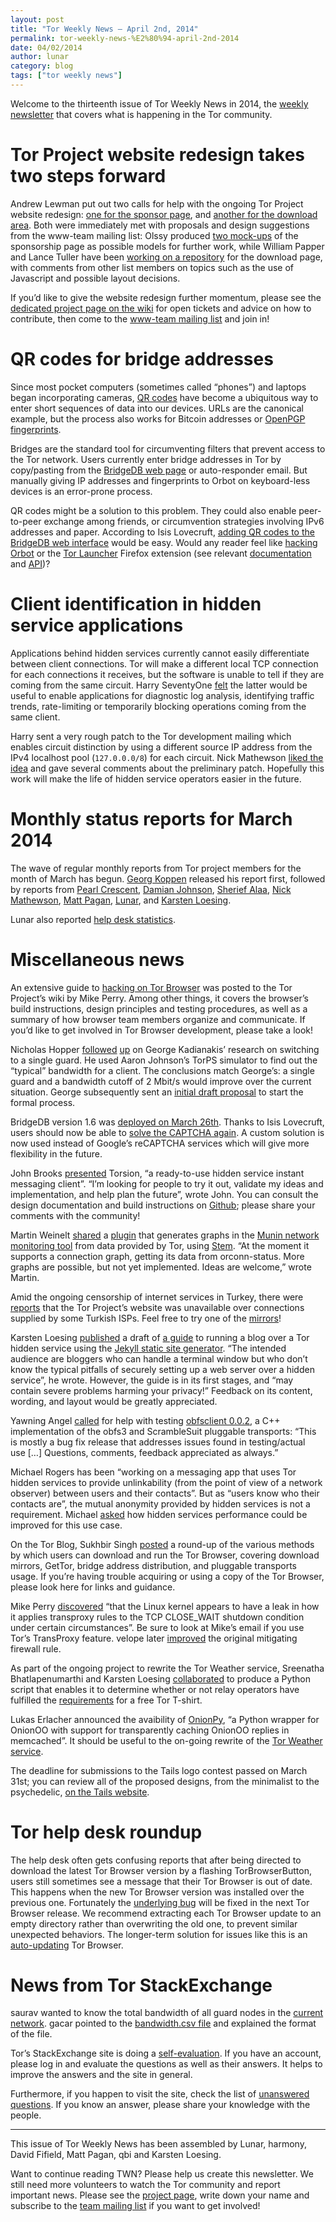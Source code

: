 ```yaml
---
layout: post
title: "Tor Weekly News — April 2nd, 2014"
permalink: tor-weekly-news-%E2%80%94-april-2nd-2014
date: 04/02/2014
author: lunar
category: blog
tags: ["tor weekly news"]
---
```


Welcome to the thirteenth issue of Tor Weekly News in 2014, the [weekly newsletter](https://lists.torproject.org/cgi-bin/mailman/listinfo/tor-news) that covers what is happening in the Tor community.

# Tor Project website redesign takes two steps forward

Andrew Lewman put out two calls for help with the ongoing Tor Project  
website redesign: [one for the sponsor page](https://lists.torproject.org/pipermail/www-team/2014-March/000238.html), and [another for the download area](https://lists.torproject.org/pipermail/www-team/2014-March/000249.html). Both were immediately met with proposals and design suggestions from the www-team mailing list: Olssy produced [two mock-ups](http://tor.harrytuttle.net/) of the sponsorship page as possible models for further work, while William Papper and Lance Tuller have been [working on a repository](https://github.com/wpapper/tor-download-web) for the download page, with comments from other list members on topics such as the use of Javascript and possible layout decisions.

If you’d like to give the website redesign further momentum, please see the [dedicated project page on the wiki](https://trac.torproject.org/projects/tor/wiki/Website) for open tickets and advice on how to contribute, then come to the [www-team mailing list](https://lists.torproject.org/cgi-bin/mailman/listinfo/www-team) and join in!

# QR codes for bridge addresses

Since most pocket computers (sometimes called “phones”) and laptops began incorporating cameras, [QR codes](https://en.wikipedia.org/wiki/QR_code) have become a ubiquitous way to enter short sequences of data into our devices. URLs are the canonical example, but the process also works for Bitcoin addresses or [OpenPGP fingerprints](http://web.monkeysphere.info/monkeysign/).

Bridges are the standard tool for circumventing filters that prevent access to the Tor network. Users currently enter bridge addresses in Tor by copy/pasting from the [BridgeDB web page](https://bridges.torproject.org/) or auto-responder email. But manually giving IP addresses and fingerprints to Orbot on keyboard-less devices is an error-prone process.

QR codes might be a solution to this problem. They could also enable peer-to-peer exchange among friends, or circumvention strategies involving IPv6 addresses and paper. According to Isis Lovecruft, [adding QR codes to the BridgeDB web interface](https://bugs.torproject.org/11345) would be easy. Would any reader feel like [hacking Orbot](https://bugs.torproject.org/5096) or the [Tor Launcher](https://gitweb.torproject.org/tor-launcher.git) Firefox extension (see relevant [documentation](https://developer.mozilla.org/en-US/docs/WebRTC/taking_webcam_photos) and [API](https://developer.mozilla.org/en-US/docs/Web/API/Navigator.getUserMedia))?

# Client identification in hidden service applications

Applications behind hidden services currently cannot easily differentiate between client connections. Tor will make a different local TCP connection for each connections it receives, but the software is unable to tell if they are coming from the same circuit. Harry SeventyOne [felt](https://lists.torproject.org/pipermail/tor-dev/2014-March/006576.html) the latter would be useful to enable applications for diagnostic log analysis, identifying traffic trends, rate-limiting or temporarily blocking operations coming from the same client.

Harry sent a very rough patch to the Tor development mailing which enables circuit distinction by using a different source IP address from the IPv4 localhost pool (`127.0.0.0/8`) for each circuit. Nick Mathewson [liked the idea](https://lists.torproject.org/pipermail/tor-dev/2014-March/006610.html) and gave several comments about the preliminary patch. Hopefully this work will make the life of hidden service operators easier in the future.

# Monthly status reports for March 2014

The wave of regular monthly reports from Tor project members for the month of March has begun. [Georg Koppen](https://lists.torproject.org/pipermail/tor-reports/2014-March/000487.html) released his report first, followed by reports from [Pearl Crescent](https://lists.torproject.org/pipermail/tor-reports/2014-March/000488.html), [Damian Johnson](https://lists.torproject.org/pipermail/tor-reports/2014-March/000489.html), [Sherief Alaa](https://lists.torproject.org/pipermail/tor-reports/2014-April/000490.html), [Nick Mathewson](https://lists.torproject.org/pipermail/tor-reports/2014-April/000491.html), [Matt Pagan](https://lists.torproject.org/pipermail/tor-reports/2014-April/000492.html), [Lunar](https://lists.torproject.org/pipermail/tor-reports/2014-April/000494.html), and [Karsten Loesing](https://lists.torproject.org/pipermail/tor-reports/2014-April/000495.html).

Lunar also reported [help desk statistics](https://lists.torproject.org/pipermail/tor-reports/2014-April/000493.html).

# Miscellaneous news

An extensive guide to [hacking on Tor Browser](https://trac.torproject.org/projects/tor/wiki/doc/TorBrowser/Hacking) was posted to the Tor Project’s wiki by Mike Perry. Among other things, it covers the browser’s build instructions, design principles and testing procedures, as well as a summary of how browser team members organize and communicate. If you’d like to get involved in Tor Browser development, please take a look!

Nicholas Hopper [followed](https://lists.torproject.org/pipermail/tor-dev/2014-March/006563.html) [up](https://lists.torproject.org/pipermail/tor-dev/2014-March/006575.html) on George Kadianakis’ research on switching to a single guard. He used Aaron Johnson’s TorPS simulator to find out the “typical” bandwidth for a client. The conclusions match George’s: a single guard and a bandwidth cutoff of 2 Mbit/s would improve over the current situation. George subsequently sent an [initial draft proposal](https://lists.torproject.org/pipermail/tor-dev/2014-March/006570.html) to start the formal process.

BridgeDB version 1.6 was [deployed on March 26th](https://gitweb.torproject.org/bridgedb.git/commit/f266f32). Thanks to Isis Lovecruft, users should now be able to [solve the CAPTCHA again](https://bugs.torproject.org/10809). A custom solution is now used instead of Google’s reCAPTCHA services which will give more flexibility in the future.

John Brooks [presented](https://lists.torproject.org/pipermail/tor-talk/2014-March/032476.html) Torsion, “a ready-to-use hidden service instant messaging client”. “I’m looking for people to try it out, validate my ideas and implementation, and help plan the future”, wrote John. You can consult the design documentation and build instructions on [Github](https://github.com/special/torsion); please share your comments with the community!

Martin Weinelt [shared](https://lists.torproject.org/pipermail/tor-relays/2014-March/004168.html) a [plugin](https://github.com/mweinelt/munin-tor) that generates graphs in the [Munin network monitoring tool](http://munin-monitoring.org/) from data provided by Tor, using [Stem](https://stem.torproject.org/). “At the moment it supports a connection graph, getting its data from orconn-status. More graphs are possible, but not yet implemented. Ideas are welcome,” wrote Martin.

Amid the ongoing censorship of internet services in Turkey, there were [reports](https://lists.torproject.org/pipermail/tor-talk/2014-March/032487.html) that the Tor Project’s website was unavailable over connections supplied by some Turkish ISPs. Feel free to try one of the [mirrors](https://www.torproject.org/getinvolved/mirrors.html)!

Karsten Loesing [published](https://lists.torproject.org/pipermail/tor-dev/2014-March/006602.html) a draft of [a guide](http://csxeeumg5ynu2rk7.onion/) to running a blog over a Tor hidden service using the [Jekyll static site generator](http://jekyllrb.com/). “The intended audience are bloggers who can handle a terminal window but who don’t know the typical pitfalls of securely setting up a web server over a hidden service”, he wrote. However, the guide is in its first stages, and “may contain severe problems harming your privacy!” Feedback on its content, wording, and layout would be greatly appreciated.

Yawning Angel [called](https://lists.torproject.org/pipermail/tor-dev/2014-March/006592.html) for help with testing [obfsclient 0.0.2](https://github.com/Yawning/obfsclient/archive/v0.0.2.tar.gz), a C++ implementation of the obfs3 and ScrambleSuit pluggable transports: “This is mostly a bug fix release that addresses issues found in testing/actual use […] Questions, comments, feedback appreciated as always.”

Michael Rogers has been “working on a messaging app that uses Tor hidden services to provide unlinkability (from the point of view of a network observer) between users and their contacts”. But as “users know who their contacts are”, the mutual anonymity provided by hidden services is not a requirement. Michael [asked](https://lists.torproject.org/pipermail/tor-dev/2014-March/006572.html) how hidden services performance could be improved for this use case.

On the Tor Blog, Sukhbir Singh [posted](https://blog.torproject.org/blog/ways-get-tor-browser-bundle) a round-up of the various methods by which users can download and run the Tor Browser, covering download mirrors, GetTor, bridge address distribution, and pluggable transports usage. If you’re having trouble acquiring or using a copy of the Tor Browser, please look here for links and guidance.

Mike Perry [discovered](https://lists.torproject.org/pipermail/tor-talk/2014-March/032503.html) “that the Linux kernel appears to have a leak in how it applies transproxy rules to the TCP CLOSE\_WAIT shutdown condition under certain circumstances”. Be sure to look at Mike’s email if you use Tor’s TransProxy feature. velope later [improved](https://lists.torproject.org/pipermail/tor-talk/2014-March/032507.html) the original mitigating firewall rule.

As part of the ongoing project to rewrite the Tor Weather service, Sreenatha Bhatlapenumarthi and Karsten Loesing [collaborated](https://bugs.torproject.org/9889) to produce a Python script that enables it to determine whether or not relay operators have fulfilled the [requirements](https://www.torproject.org/getinvolved/tshirt) for a free Tor T-shirt.

Lukas Erlacher announced the avaibility of [OnionPy](https://lists.torproject.org/pipermail/tor-dev/2014-March/006603.html), “a Python wrapper for OnionOO with support for transparently caching OnionOO replies in memcached”. It should be useful to the on-going rewrite of the [Tor Weather service](https://weather.torproject.org/).

The deadline for submissions to the Tails logo contest passed on March 31st; you can review all of the proposed designs, from the minimalist to the psychedelic, [on the Tails website](https://tails.boum.org/blueprint/logo/).

# Tor help desk roundup

The help desk often gets confusing reports that after being directed to download the latest Tor Browser version by a flashing TorBrowserButton, users still sometimes see a message that their Tor Browser is out of date. This happens when the new Tor Browser version was installed over the previous one. Fortunately the [underlying bug](https://bugs.torproject.org/11242) will be fixed in the next Tor Browser release. We recommend extracting each Tor Browser update to an empty directory rather than overwriting the old one, to prevent similar unexpected behaviors. The longer-term solution for issues like this is an [auto-updating](https://bugs.torproject.org/4234) Tor Browser.

# News from Tor StackExchange

saurav wanted to know the total bandwidth of all guard nodes in the [current network](https://tor.stackexchange.com/q/1824/88). gacar pointed to the [bandwidth.csv file](https://metrics.torproject.org/stats/bandwidth.csv) and explained the format of the file.

Tor’s StackExchange site is doing a [self-evaluation](https://tor.stackexchange.com/review/site-eval). If you have an account, please log in and evaluate the questions as well as their answers. It helps to improve the answers and the site in general.

Furthermore, if you happen to visit the site, check the list of [unanswered questions](https://tor.stackexchange.com/unanswered). If you know an answer, please share your knowledge with the people.

* * *

This issue of Tor Weekly News has been assembled by Lunar, harmony, David Fifield, Matt Pagan, qbi and Karsten Loesing.

Want to continue reading TWN? Please help us create this newsletter. We still need more volunteers to watch the Tor community and report  
important news. Please see the [project page](https://trac.torproject.org/projects/tor/wiki/TorWeeklyNews), write down your name and subscribe to the [team mailing list](https://lists.torproject.org/cgi-bin/mailman/listinfo/news-team) if you want to get involved!

